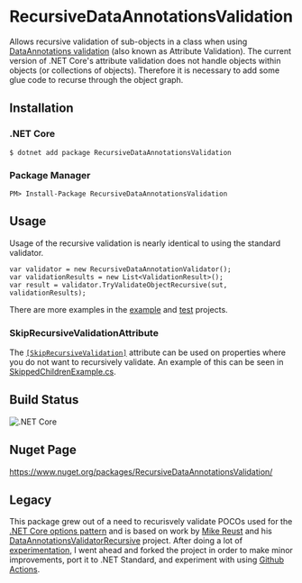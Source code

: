 # RecursiveDataAnnotationsValidation

Allows recursive validation of sub-objects in a class when using [DataAnnotations validation](https://docs.microsoft.com/en-us/aspnet/core/mvc/models/validation?view=aspnetcore-3.1) (also known as Attribute Validation).  The current version of .NET Core's attribute validation does not handle objects within objects (or collections of objects).  Therefore it is necessary to add some glue code to recurse through the object graph.

## Installation

### .NET Core

    $ dotnet add package RecursiveDataAnnotationsValidation

### Package Manager

    PM> Install-Package RecursiveDataAnnotationsValidation

## Usage

Usage of the recursive validation is nearly identical to using the standard validator.

    var validator = new RecursiveDataAnnotationValidator();
    var validationResults = new List<ValidationResult>();
    var result = validator.TryValidateObjectRecursive(sut, validationResults);
    
There are more examples in the [example](https://github.com/tgharold/RecursiveDataAnnotationsValidation/tree/master/examples) and [test](https://github.com/tgharold/RecursiveDataAnnotationsValidation/tree/master/test) projects.

### SkipRecursiveValidationAttribute

The [`[SkipRecursiveValidation]`](https://github.com/tgharold/RecursiveDataAnnotationsValidation/blob/master/src/RecursiveDataAnnotationsValidation/Attributes/SkipRecursiveValidation.cs) attribute can be used on properties where you do not want to recursively validate.  An example of this can be seen in [SkippedChildrenExample.cs](https://github.com/tgharold/RecursiveDataAnnotationsValidation/blob/master/test/RecursiveDataAnnotationsValidation.Tests/TestModels/SkippedChildrenExample.cs).

## Build Status

![.NET Core](https://github.com/tgharold/RecursiveDataAnnotationsValidation/workflows/.NET%20Core/badge.svg)

## Nuget Page

https://www.nuget.org/packages/RecursiveDataAnnotationsValidation/

## Legacy

This package grew out of a need to recurisvely validate POCOs used for the [.NET Core options pattern](https://docs.microsoft.com/en-us/aspnet/core/fundamentals/configuration/options?view=aspnetcore-3.1) and is based on work by [Mike Reust](https://github.com/reustmd) and his [DataAnnotationsValidatorRecursive](https://github.com/reustmd/DataAnnotationsValidatorRecursive) project.  After doing a lot of [experimentation](https://github.com/tgharold/DotNetCore-ConfigurationOptionsValidationExamples), I went ahead and forked the project in order to make minor improvements, port it to .NET Standard, and experiment with using [Github Actions]().
